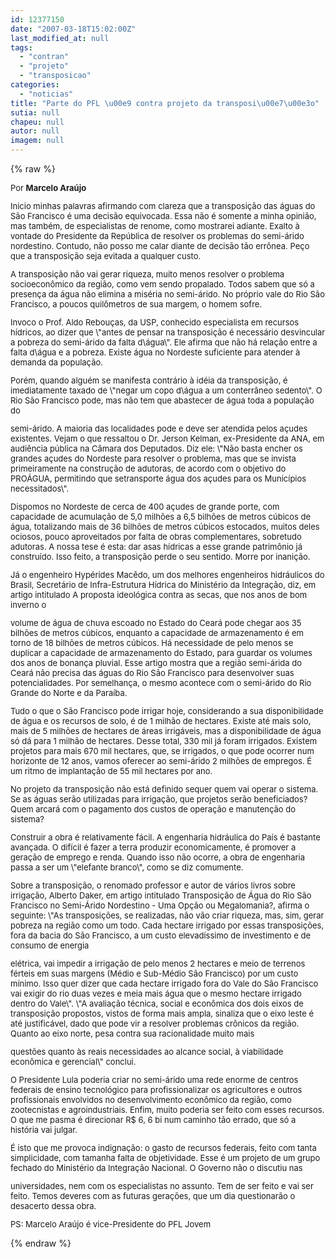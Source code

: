 ```yaml
---
id: 12377150
date: "2007-03-18T15:02:00Z"
last_modified_at: null
tags:
  - "contran"
  - "projeto"
  - "transposicao"
categories:
  - "noticias"
title: "Parte do PFL \u00e9 contra projeto da transposi\u00e7\u00e3o"
sutia: null
chapeu: null
autor: null
imagem: null
---
```

{% raw %}
<p><FONT size=2></p>
<p><P>Por <STRONG>Marcelo Araújo</STRONG></P></p>
<p><P></P></p>
<p><P>Inicio minhas palavras afirmando com clareza que a transposição das águas do São Francisco é uma decisão equivocada. Essa não é somente a minha opinião, mas também, de especialistas de renome, como mostrarei adiante. Exalto à vontade do Presidente da República de resolver os problemas do semi-árido nordestino. Contudo, não posso me calar diante de decisão tão errônea. Peço que a transposição seja evitada a qualquer custo.</P></p>
<p><P>A transposição não vai gerar riqueza, muito menos resolver o problema socioeconômico da região, como vem sendo propalado. Todos sabem que só a presença da água não elimina a miséria no semi-árido. No próprio vale do Rio São Francisco, a poucos quilômetros de sua margem, o homem sofre.</P></p>
<p><P>Invoco o Prof. Aldo Rebouças, da USP, conhecido especialista em recursos hídricos, ao dizer que \"antes de pensar na transposição é necessário desvincular a pobreza do semi-árido da falta d\água\". Ele afirma que não há relação entre a falta d\água e a pobreza. Existe água no Nordeste suficiente para atender à demanda da população.</P></p>
<p><P>Porém, quando alguém se manifesta contrário à idéia da transposição, é imediatamente taxado de \"negar um copo d\água a um conterrâneo sedento\". O Rio São Francisco pode, mas não tem que abastecer de água toda a população do</P></p>
<p><P>semi-árido. A maioria das localidades pode e deve ser atendida pelos açudes existentes. Vejam o que ressaltou o Dr. Jerson Kelman, ex-Presidente da ANA, em audiência pública na Câmara dos Deputados. Diz ele: \"Não basta encher os grandes açudes do Nordeste para resolver o problema, mas que se invista primeiramente na construção de adutoras, de acordo com o objetivo do PROÁGUA, permitindo que setransporte água dos açudes para os Municípios necessitados\".</P></p>
<p><P>Dispomos no Nordeste de cerca de 400 açudes de grande porte, com capacidade de acumulação de 5,0 milhões a 6,5 bilhões de metros cúbicos de água, totalizando mais de 36 bilhões de metros cúbicos estocados, muitos deles ociosos, pouco aproveitados por falta de obras complementares, sobretudo adutoras. A nossa tese é esta: dar asas hídricas a esse grande patrimônio já construído. Isso feito, a transposição perde o seu sentido. Morre por inanição.</P></p>
<p><P>Já o engenheiro Hypérides Macêdo, um dos melhores engenheiros hidráulicos do Brasil, Secretário de Infra-Estrutura Hídrica do Ministério da Integração, diz, em artigo intitulado A proposta ideológica contra as secas, que nos anos de bom inverno o</P></p>
<p><P>volume de água de chuva escoado no Estado do Ceará pode chegar aos 35 bilhões de metros cúbicos, enquanto a capacidade de armazenamento é em torno de 18 bilhões de metros cúbicos. Há necessidade de pelo menos se duplicar a capacidade de armazenamento do Estado, para guardar os volumes dos anos de bonança pluvial. Esse artigo mostra que a região semi-árida do Ceará não precisa das águas do Rio São Francisco para desenvolver suas potencialidades. Por semelhança, o mesmo acontece com o semi-árido do Rio Grande do Norte e da Paraíba.</P></p>
<p><P>Tudo o que o São Francisco pode irrigar hoje, considerando a sua disponibilidade de água e os recursos de solo, é de 1 milhão de hectares. Existe até mais solo, mais de 5 milhões de hectares de áreas irrigáveis, mas a disponibilidade de água só dá para 1 milhão de hectares. Desse total, 330 mil já foram irrigados. Existem projetos para mais 670 mil hectares, que, se irrigados, o que pode ocorrer num horizonte de 12 anos, vamos oferecer ao semi-árido 2 milhões de empregos. É um ritmo de implantação de 55 mil hectares por ano.</P></p>
<p><P>No projeto da transposição não está definido sequer quem vai operar o sistema. Se as águas serão utilizadas para irrigação, que projetos serão beneficiados? Quem arcará com o pagamento dos custos de operação e manutenção do sistema?</P></p>
<p><P>Construir a obra é relativamente fácil. A engenharia hidráulica do País é bastante avançada. O difícil é fazer a terra produzir economicamente, é promover a geração de emprego e renda. Quando isso não ocorre, a obra de engenharia passa a ser um \"elefante branco\", como se diz comumente.</P></p>
<p><P>Sobre a transposição, o renomado professor e autor de vários livros sobre irrigação, Alberto Daker, em artigo intitulado Transposição de Água do Rio São Francisco no Semi-Árido Nordestino - Uma Opção ou Megalomania?, afirma o seguinte: \"As transposições, se realizadas, não vão criar riqueza, mas, sim, gerar pobreza na região como um todo. Cada hectare irrigado por essas transposições, fora da bacia do São Francisco, a um custo elevadíssimo de investimento e de consumo de energia</P></p>
<p><P>elétrica, vai impedir a irrigação de pelo menos 2 hectares e meio de terrenos férteis em suas margens (Médio e Sub-Médio São Francisco) por um custo mínimo. Isso quer dizer que cada hectare irrigado fora do Vale do São Francisco vai exigir do rio duas vezes e meia mais água que o mesmo hectare irrigado dentro do Vale\". \"A avaliação técnica, social e econômica dos dois eixos de transposição propostos, vistos de forma mais ampla, sinaliza que o eixo leste é até justificável, dado que pode vir a resolver problemas crônicos da região. Quanto ao eixo norte, pesa contra sua racionalidade muito mais</P></p>
<p><P>questões quanto às reais necessidades ao alcance social, à viabilidade econômica e gerencial\" conclui.</P></p>
<p><P>O Presidente Lula poderia criar no semi-árido uma rede enorme de centros federais de ensino tecnológico para profissionalizar os agricultores e outros profissionais envolvidos no desenvolvimento econômico da região, como zootecnistas e agroindustriais. Enfim, muito poderia ser feito com esses recursos. O que me pasma é direcionar R$ 6, 6 bi num caminho tão errado, que só a história vai julgar.</P></p>
<p><P>É isto que me provoca indignação: o gasto de recursos federais, feito com tanta simplicidade, com tamanha falta de objetividade. Esse é um projeto de um grupo fechado do Ministério da Integração Nacional. O Governo não o discutiu nas</P></p>
<p><P>universidades, nem com os especialistas no assunto. Tem de ser feito e vai ser feito. Temos deveres com as futuras gerações, que um dia questionarão o desacerto dessa obra.</P></p>
<p><P></P></p>
<p><P>PS: Marcelo Araújo é vice-Presidente do PFL Jovem </P></FONT> </p>
{% endraw %}